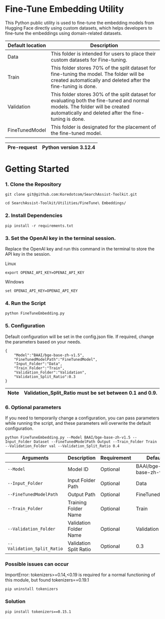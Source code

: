 
# Fine-Tune Embedding Utility

This Python public utility is used to fine-tune the embedding models from Hugging Face directly using custom datasets, which helps developers to fine-tune the embeddings using domain-related datasets.

| Default location  | Description                                                                                                   |
|-------------------|---------------------------------------------------------------------------------------------------------------|
| Data              | This folder is intended for users to place their custom datasets for Fine-tuning. |
| Train             | This folder stores 70% of the split dataset for fine-tuning the model. The folder will be created automatically and deleted after the fine-tuning is done.                                     |
| Validation        | This folder stores 30% of the split dataset for evaluating both the fine-tuned and normal models. The folder will be created automatically and deleted after the fine-tuning is done.             |
| FineTunedModel    | This folder is designated for the placement of the fine-tuned model.                                           |


| Pre-request      | Python version 3.12.4 |
|------------------|-----------------------|



# Getting Started

### 1. Clone the Repository

```
git clone git@github.com:Koredotcom/SearchAssist-Toolkit.git
```

```
cd SearchAssist-Toolkit/Utilities/FineTune\ Embeddings/
```


### 2. Install Dependencies 

```
pip install -r requirements.txt
```
### 3. Set the OpenAI key in the terminal session.
Replace the OpenAI key and run this command in the terminal to store the API key in the session.

Linux
```
export OPENAI_API_KEY=OPENAI_API_KEY
```
Windows
```
set OPENAI_API_KEY=OPENAI_API_KEY
```

### 4. Run the Script

```
python FineTuneEmbedding.py 
```

 ### 5. Configuration
Default configuration will be set in the config.json file. If required, change the parameters based on your needs.
```
{
    "Model":"BAAI/bge-base-zh-v1.5",
    "FineTunedModelPath":"FineTunedModel",
    "Input_Folder":"Data",
    "Train_Folder":"Train",
    "Validation_Folder":"Validation",
    "Validation_Split_Ratio":0.3
}
```

| Note     | Validation_Split_Ratio must be set between 0.1 and 0.9. |
|------------------|-----------------------|

### 6. Optional parameters
If you need to temporarily change a configuration, you can pass parameters while running the script, and these parameters will overwrite the default configuration.

```
python FineTuneEmbedding.py --Model BAAI/bge-base-zh-v1.5 --Input_Folder Dataset --FineTunedModelPath Output --Train_Folder Train --Validation_Folder val --Validation_Split_Ratio 0.4
```




| Arguments                | Description               | Requirement | Default           |
|--------------------------|---------------------------|-------------|-------------------|
| `--Model`                | Model ID                  | Optional   |     BAAI/bge-base-zh-v1.5              |
| `--Input_Folder`         | Input Folder Path         | Optional    | Data              |
| `--FineTunedModelPath`   | Output Path               | Optional    | FineTunedModel    |
| `--Train_Folder`         | Training Folder Name      | Optional    | Train             |
| `--Validation_Folder`    | Validation Folder Name    | Optional    | Validation        |
| `--Validation_Split_Ratio`    | Validation Split Ratio    | Optional    | 0.3         |



### Possible issues can occur

ImportError: tokenizers>=0.14,<0.19 is required for a normal functioning of this module, but found tokenizers==0.19.1

```
pip uninstall tokenizers
```

### Solution

```
pip install tokenizers==0.15.1
```